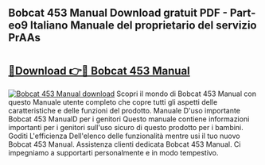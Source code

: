 ## Bobcat 453 Manual Download gratuit PDF - Part-eo9 Italiano Manuale del proprietario del servizio PrAAs

# <h2><a href="http://df9k61l.blite.top/?on=Bobcat+453+Manual">🔗Download 👉🔴 Bobcat 453 Manual</a></h2>

[![Bobcat 453 Manual download](https://i.imgur.com/lujVjoI.png)](http://df9k61l.blite.top/?on=Bobcat+453+Manual)
Scopri il mondo di Bobcat 453 Manual con questo Manuale utente completo che copre tutti gli aspetti delle caratteristiche e delle funzioni del prodotto. Manuale D'uso importante Bobcat 453 ManualD per i genitori Questo manuale contiene informazioni importanti per i genitori sull'uso sicuro di questo prodotto per i bambini. Goditi L'efficienza Dell'elenco delle funzionalità mentre usi il tuo nuovo Bobcat 453 Manual. Assistenza clienti dedicata Bobcat 453 Manual. Ci impegniamo a supportarti personalmente e in modo tempestivo.

